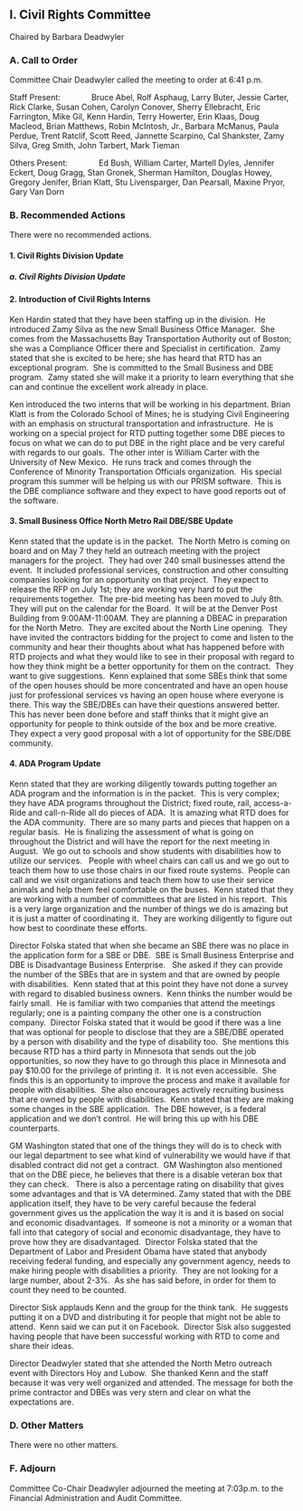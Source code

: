 ## I. Civil Rights Committee

Chaired by Barbara Deadwyler

### A. Call to Order

Committee Chair Deadwyler called the meeting to order at 6:41 p.m.

Staff Present:              Bruce Abel, Rolf Asphaug, Larry Buter, Jessie Carter, Rick Clarke, Susan Cohen, Carolyn Conover, Sherry Ellebracht, Eric Farrington, Mike Gil, Kenn Hardin, Terry Howerter, Erin Klaas, Doug Macleod, Brian Matthews, Robin McIntosh, Jr., Barbara McManus, Paula Perdue, Trent Ratclif, Scott Reed, Jannette Scarpino, Cal Shankster, Zamy Silva, Greg Smith, John Tarbert, Mark Tieman

Others Present:              Ed Bush, William Carter, Martell Dyles, Jennifer Eckert, Doug Gragg, Stan Gronek, Sherman Hamilton, Douglas Howey, Gregory Jenifer, Brian Klatt, Stu Livensparger, Dan Pearsall, Maxine Pryor, Gary Van Dorn

### B. Recommended Actions

There were no recommended actions.

#### 1. Civil Rights Division Update

##### a. Civil Rights Division Update

#### 2. Introduction of Civil Rights Interns

Ken Hardin stated that they have been staffing up in the division.  He introduced Zamy Silva as the new Small Business Office Manager.  She comes from the Massachusetts Bay Transportation Authority out of Boston; she was a Compliance Officer there and Specialist in certification.  Zamy stated that she is excited to be here; she has heard that RTD has an exceptional program.  She is committed to the Small Business and DBE program.  Zamy stated she will make it a priority to learn everything that she can and continue the excellent work already in place.

Ken introduced the two interns that will be working in his department.  Brian Klatt is from the Colorado School of Mines; he is studying Civil Engineering with an emphasis on structural transportation and infrastructure.  He is working on a special project for RTD putting together some DBE pieces to focus on what we can do to put DBE in the right place and be very careful with regards to our goals.  The other inter is William Carter with the University of New Mexico.  He runs track and comes through the Conference of Minority Transportation Officials organization.  His special program this summer will be helping us with our PRISM software.  This is the DBE compliance software and they expect to have good reports out of the software.

#### 3. Small Business Office North Metro Rail DBE/SBE Update

Kenn stated that the update is in the packet.  The North Metro is coming on board and on May 7 they held an outreach meeting with the project managers for the project.  They had over 240 small businesses attend the event.  It included professional services, construction and other consulting companies looking for an opportunity on that project.  They expect to release the RFP on July 1st; they are working very hard to put the requirements together.  The pre-bid meeting has been moved to July 8th.  They will put on the calendar for the Board.  It will be at the Denver Post Building from 9:00AM-11:00AM. They are planning a DBEAC in preparation for the North Metro.  They are excited about the North Line opening.  They have invited the contractors bidding for the project to come and listen to the community and hear their thoughts about what has happened before with RTD projects and what they would like to see in their proposal with regard to how they think might be a better opportunity for them on the contract.  They want to give suggestions.  Kenn explained that some SBEs think that some of the open houses should be more concentrated and have an open house just for professional services vs having an open house where everyone is there. This way the SBE/DBEs can have their questions answered better.  This has never been done before and staff thinks that it might give an opportunity for people to think outside of the box and be more creative.  They expect a very good proposal with a lot of opportunity for the SBE/DBE community.

#### 4. ADA Program Update

Kenn stated that they are working diligently towards putting together an ADA program and the information is in the packet.  This is very complex; they have ADA programs throughout the District; fixed route, rail, access-a-Ride and call-n-Ride all do pieces of ADA.  It is amazing what RTD does for the ADA community.  There are so many parts and pieces that happen on a regular basis.  He is finalizing the assessment of what is going on throughout the District and will have the report for the next meeting in August.  We go out to schools and show students with disabilities how to utilize our services.   People with wheel chairs can call us and we go out to teach them how to use those chairs in our fixed route systems.  People can call and we visit organizations and teach them how to use their service animals and help them feel comfortable on the buses.  Kenn stated that they are working with a number of committees that are listed in his report.  This is a very large organization and the number of things we do is amazing but it is just a matter of coordinating it.  They are working diligently to figure out how best to coordinate these efforts.

Director Folska stated that when she became an SBE there was no place in the application form for a SBE or DBE.  SBE is Small Business Enterprise and DBE is Disadvantage Business Enterprise.   She asked if they can provide the number of the SBEs that are in system and that are owned by people with disabilities.  Kenn stated that at this point they have not done a survey with regard to disabled business owners.  Kenn thinks the number would be fairly small.  He is familiar with two companies that attend the meetings regularly; one is a painting company the other one is a construction company.  Director Folska stated that it would be good if there was a line that was optional for people to disclose that they are a SBE/DBE operated by a person with disability and the type of disability too.  She mentions this because RTD has a third party in Minnesota that sends out the job opportunities, so now they have to go through this place in Minnesota and pay $10.00 for the privilege of printing it.  It is not even accessible.  She finds this is an opportunity to improve the process and make it available for people with disabilities.  She also encourages actively recruiting business that are owned by people with disabilities.  Kenn stated that they are making some changes in the SBE application.  The DBE however, is a federal application and we don’t control.  He will bring this up with his DBE counterparts.

GM Washington stated that one of the things they will do is to check with our legal department to see what kind of vulnerability we would have if that disabled contract did not get a contract.  GM Washington also mentioned that on the DBE piece, he believes that there is a disable veteran box that they can check.   There is also a percentage rating on disability that gives some advantages and that is VA determined.  Zamy stated that with the DBE application itself, they have to be very careful because the federal government gives us the application the way it is and it is based on social and economic disadvantages.  If someone is not a minority or a woman that fall into that category of social and economic disadvantage, they have to prove how they are disadvantaged.  Director Folska stated that the Department of Labor and President Obama have stated that anybody receiving federal funding, and especially any government agency, needs to make hiring people with disabilities a priority.  They are not looking for a large number, about 2-3%.  As she has said before, in order for them to count they need to be counted.

Director Sisk applauds Kenn and the group for the think tank.  He suggests putting it on a DVD and distributing it for people that might not be able to attend.  Kenn said we can put it on Facebook.  Director Sisk also suggested having people that have been successful working with RTD to come and share their ideas.

Director Deadwyler stated that she attended the North Metro outreach event with Directors Hoy and Lubow.  She thanked Kenn and the staff because it was very well organized and attended. The message for both the prime contractor and DBEs was very stern and clear on what the expectations are.

### D. Other Matters

There were no other matters.

### F. Adjourn

Committee Co-Chair Deadwyler adjourned the meeting at 7:03p.m. to the Financial Administration and Audit Committee.